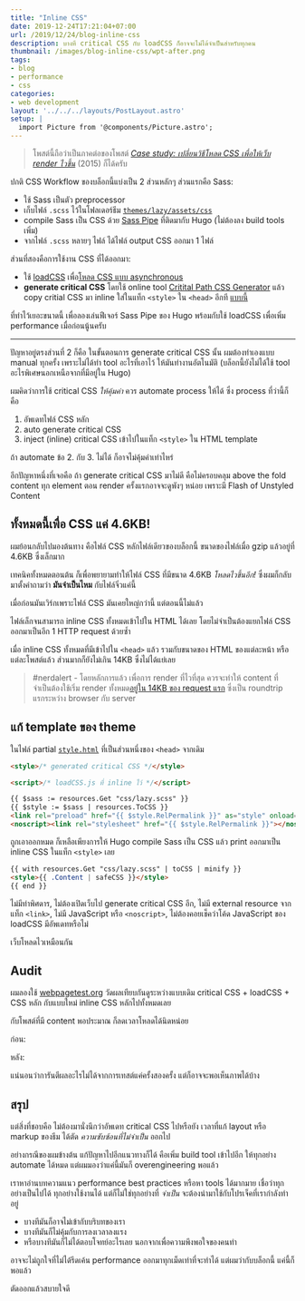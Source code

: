```yaml
---
title: "Inline CSS"
date: 2019-12-24T17:21:04+07:00
url: /2019/12/24/blog-inline-css
description: บางที critical CSS กับ loadCSS ก็อาจจะไม่ได้จำเป็นสำหรับทุกคน
thumbnail: /images/blog-inline-css/wpt-after.png
tags:
- blog
- performance
- css
categories:
- web development
layout: '../../../layouts/PostLayout.astro'
setup: |
  import Picture from '@components/Picture.astro';
---
```


> โพสต์นี้ถือว่าเป็นภาคต่อของโพสต์ [_Case study: เปลี่ยนวิธีโหลด CSS เพื่อให้เว็บ render ไวขึ้น_](https://armno.in.th/2015/05/04/use-loadcss-to-improve-rendering-performance/) (2015) ก็ได้ครับ

ปกติ CSS Workflow ของบล็อกนี้แบ่งเป็น 2 ส่วนหลักๆ ส่วนแรกคือ Sass:

- ใช้ Sass เป็นตัว preprocessor
- เก็บไฟล์ `.scss` ไว้ในโฟลเดอร์ธีม [`themes/lazy/assets/css`](https://github.com/armno/blog/tree/master/themes/lazy/assets/css)
- compile Sass เป็น CSS ด้วย [Sass Pipe](https://gohugo.io/hugo-pipes/scss-sass/) ที่ติดมากับ Hugo (ไม่ต้องลง build tools เพิ่ม)
- จากไฟล์ `.scss` หลายๆ ไฟล์ ได้ไฟล์ output CSS ออกมา 1 ไฟล์

ส่วนที่สองคือการใช้งาน CSS ที่ได้ออกมา:

- ใช้ [loadCSS](https://github.com/filamentgroup/loadCSS) เพื่อ[โหลด CSS แบบ asynchronous](https://armno.in.th/2015/05/04/use-loadcss-to-improve-rendering-performance/#3--loadcss--css--asynchronous)
- **generate critical CSS** โดยใช้ online tool [Critital Path CSS Generator](https://jonassebastianohlsson.com/criticalpathcssgenerator/)
แล้ว copy critial CSS มา inline ใส่ในแท็ก `<style>` ใน `<head>` อีกที [แบบนี้](https://github.com/armno/blog/blob/3f55490bb0ac275fa02723f4c112e1e811a96a3a/themes/lazy/layouts/partials/style.html#L2)

<p class="message--warning">
ที่ทำไว้เยอะขนาดนี้ เพื่อลองเล่นฟีเจอร์ Sass Pipe ของ Hugo พร้อมกับใช้ loadCSS เพื่อเพิ่ม performance เมื่อก่อนนู้นครับ
</p>

---

ปัญหาอยู่ตรงส่วนที่ 2 ก็คือ ในขั้นตอนการ generate critical CSS นั้น ผมต้องทำเองแบบ manual ทุกครั้ง
เพราะไม่ได้ทำ tool อะไรที่เอาไว้ ให้มันทำงานอัตโนมัติ (บล็อกนี้ยังไม่ได้ใช้ tool อะไรพิเศษนอกเหนือจากที่มีอยู่ใน Hugo)

ผมคิดว่าการใช้ critical CSS _ให้คุ้มค่า_ ควร automate process ให้ได้ ซึ่ง process ที่ว่านี้ก็คือ

1. อัพเดทไฟล์ CSS หลัก
2. auto generate critical CSS
3. inject (inline) critical CSS เข้าไปในแท็ก `<style>` ใน HTML template

ถ้า automate ข้อ 2. กับ 3. ไม่ได้ ก็อาจไม่คุ้มค่าเท่าไหร่

อีกปัญหาหนึ่งที่เจอคือ ถ้า generate critical CSS มาไม่ดี คือไม่ครอบคลุม above the fold content ทุก element
ตอน render ครั้งแรกอาจจะดูพังๆ หน่อย เพราะมี Flash of Unstyled Content

## ทั้งหมดนี้เพื่อ CSS แค่ 4.6KB!

ผมย้อนกลับไปมองต้นทาง คือไฟล์ CSS หลักไฟล์เดียวของบล็อกนี้ ขนาดของไฟล์เมื่อ gzip แล้วอยู่ที่ 4.6KB ซึ่งเล็กมาก

เทคนิคทั้งหมดตอนต้น ก็เพื่อพยายามทำให้ไฟล์ CSS ที่มีขนาด 4.6KB _โหลดไวขึ้นอีก!_ ซึ่งผมก็กลับมาตั้งคำถามว่า **มันจำเป็นไหม** กับไฟล์จิ๋วแค่นี้

<Picture src="/images/blog-inline-css/lazy.css.png" alt="lazy.css" />

เมื่อก่อนมันเวิร์กเพราะไฟล์ CSS มันเคยใหญ่กว่านี้ แต่ตอนนี้ไม่แล้ว

ไฟล์เล็กจนสามารถ inline CSS ทั้งหมดเข้าไปใน HTML ได้เลย โดยไม่จำเป็นต้องแยกไฟล์ CSS ออกมาเป็นอีก 1 HTTP request ด้วยซ้ำ

เมื่อ inline CSS ทั้งหมดที่มีเข้าไปใน `<head>` แล้ว รวมกับขนาดของ HTML ของแต่ละหน้า หรือแต่ละโพสต์แล้ว ส่วนมากก็ยังไม่เกิน 14KB ซึ่งไม่ได้แย่เลย

> #nerdalert - โดยหลักการแล้ว เพื่อการ render ที่ไวที่สุด ควรจะทำให้ content ที่จำเป็นต้องใช้เริ่ม render ทั้งหมด[อยู่ใน 14KB ของ request แรก](https://web.dev/extract-critical-css/) ซึ่งเป็น roundtrip แรกระหว่าง browser กับ server

## แก้ template ของ theme

ในไฟล์ partial [`style.html`](https://github.com/armno/blog/blob/master/themes/lazy/layouts/partials/style.html) ที่เป็นส่วนหนึ่งของ `<head>` จากเดิม

```html
<style>/* generated critical CSS */</style>

<script>/* loadCSS.js ที่ inline ไว้ */</script>

{{ $sass := resources.Get "css/lazy.scss" }}
{{ $style := $sass | resources.ToCSS }}
<link rel="preload" href="{{ $style.RelPermalink }}" as="style" onload='this.onload=null;this.rel="stylesheet"'>
<noscript><link rel="stylesheet" href="{{ $style.RelPermalink }}"></noscript>
```

ถูกเอาออกหมด ก็เหลือเพียงการให้ Hugo compile Sass เป็น CSS แล้ว print ออกมาเป็น inline CSS ในแท็ก `<style>` เลย

```html
{{ with resources.Get "css/lazy.scss" | toCSS | minify }}
<style>{{ .Content | safeCSS }}</style>
{{ end }}
```

ไม่มีท่าพิศดาร, ไม่ต้องเปิดเว็บไป generate critical CSS อีก, ไม่มี external resource จากแท็ก `<link>`, ไม่มี JavaScript หรือ `<noscript>`,
ไม่ต้องคอยเช็คว่าโค้ด JavaScript ของ loadCSS มีอัพเดทหรือไม่

เว็บโหลดไวเหมือนกัน

## Audit

ผมลองใช้ [webpagetest.org](https://webpagetest.org/) วัดผลเทียบกันดูระหว่างแบบเดิม critical CSS + loadCSS + CSS หลัก กับแบบใหม่ inline CSS หลักไปทั้งหมดเลย

กับโพสต์ที่มี content พอประมาณ ก็ลดเวลาโหลดได้นิดหน่อย

ก่อน:

<Picture src="/images/blog-inline-css/wpt-before.png" alt="webpagetest.org result: before"/>

หลัง:

<Picture src="/images/blog-inline-css/wpt-after.png" alt="webpagetest.org result: after"/>

แน่นอนว่าการันตีผลอะไรไม่ได้จากการเทสต์แค่ครั้งสองครั้ง
แต่ก็อาจจะพอเห็นภาพได้บ้าง

## สรุป

แต่สิ่งที่ชอบคือ ไม่ต้องมานั่งนึกว่าอัพเดท critical CSS ไปหรือยัง เวลาที่แก้ layout หรือ markup ของธีม
ได้ตัด _ความซับซ้อนที่ไม่จำเป็น_ ออกไป

อย่างกรณีของผมข้างต้น แก้ปัญหาไปอีกแนวทางก็ได้ คือเพิ่ม build tool เข้าไปอีก ให้ทุกอย่าง automate ได้หมด
แต่ผมมองว่าแค่นี้มันก็ overengineering พอแล้ว

เราหาอ่านบทความแนว performance best practices หรือหา tools ได้มากมาย
เชื่อว่าทุกอย่างเป็นไปได้ ทุกอย่างใช้งานได้
แต่ก็ไม่ใช่ทุกอย่างที่ _จำเป็น_ จะต้องนำมาใช้กับโปรเจ็คที่เรากำลังทำอยู่

- บางทีมันก็อาจไม่เข้ากับบริบทของเรา
- บางทีมันก็ไม่คุ้มกับการลงเวลาลงแรง
- หรือบางทีมันก็ไม่ได้ตอบโจทย์อะไรเลย นอกจากเพื่อความพึงพอใจของคนทำ

อาจจะไม่ถูกใจที่ไม่ได้รีดเค้น performance ออกมาทุกเม็ดเท่าที่จะทำได้
แต่ผมว่ากับบล็อกนี้ แค่นี้ก็พอแล้ว

ตัดออกแล้วสบายใจดี
